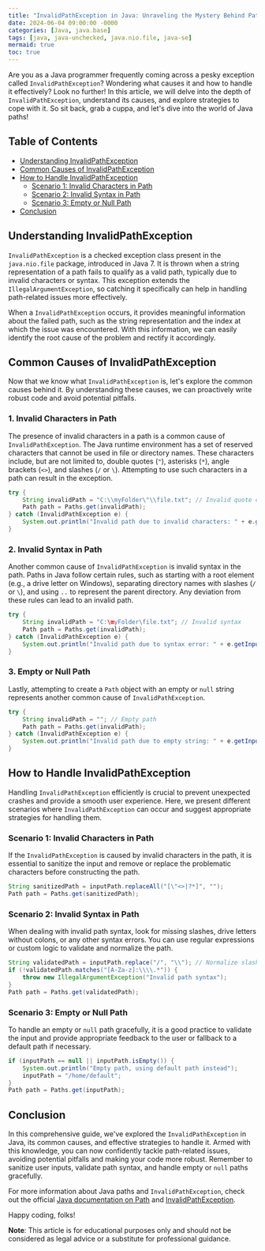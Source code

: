 ```yaml
---
title: "InvalidPathException in Java: Unraveling the Mystery Behind Path Issues"
date: 2024-06-04 09:00:00 -0000
categories: [Java, java.base]
tags: [java, java-unchecked, java.nio.file, java-se]
mermaid: true
toc: true
---
```



Are you as a Java programmer frequently coming across a pesky exception called `InvalidPathException`? Wondering what causes it and how to handle it effectively? Look no further! In this article, we will delve into the depth of `InvalidPathException`, understand its causes, and explore strategies to cope with it. So sit back, grab a cuppa, and let's dive into the world of Java paths!

## Table of Contents
- [Understanding InvalidPathException](#understanding-invalidpathexception)
- [Common Causes of InvalidPathException](#common-causes-of-invalidpathexception)
- [How to Handle InvalidPathException](#how-to-handle-invalidpathexception)
  - [Scenario 1: Invalid Characters in Path](#scenario-1-invalid-characters-in-path)
  - [Scenario 2: Invalid Syntax in Path](#scenario-2-invalid-syntax-in-path)
  - [Scenario 3: Empty or Null Path](#scenario-3-empty-or-null-path)
- [Conclusion](#conclusion)

## Understanding InvalidPathException
`InvalidPathException` is a checked exception class present in the `java.nio.file` package, introduced in Java 7. It is thrown when a string representation of a path fails to qualify as a valid path, typically due to invalid characters or syntax. This exception extends the `IllegalArgumentException`, so catching it specifically can help in handling path-related issues more effectively.

When a `InvalidPathException` occurs, it provides meaningful information about the failed path, such as the string representation and the index at which the issue was encountered. With this information, we can easily identify the root cause of the problem and rectify it accordingly.

## Common Causes of InvalidPathException
Now that we know what `InvalidPathException` is, let's explore the common causes behind it. By understanding these causes, we can proactively write robust code and avoid potential pitfalls.

### 1. Invalid Characters in Path
The presence of invalid characters in a path is a common cause of `InvalidPathException`. The Java runtime environment has a set of reserved characters that cannot be used in file or directory names. These characters include, but are not limited to, double quotes (`"`), asterisks (`*`), angle brackets (`<>`), and slashes (`/` or `\`). Attempting to use such characters in a path can result in the exception.

```java
try {
    String invalidPath = "C:\\myFolder\"\\file.txt"; // Invalid quote character
    Path path = Paths.get(invalidPath);
} catch (InvalidPathException e) {
    System.out.println("Invalid path due to invalid characters: " + e.getInput());
}
```

### 2. Invalid Syntax in Path
Another common cause of `InvalidPathException` is invalid syntax in the path. Paths in Java follow certain rules, such as starting with a root element (e.g., a drive letter on Windows), separating directory names with slashes (`/` or `\`), and using `..` to represent the parent directory. Any deviation from these rules can lead to an invalid path.

```java
try {
    String invalidPath = "C:\myFolder\file.txt"; // Invalid syntax
    Path path = Paths.get(invalidPath);
} catch (InvalidPathException e) {
    System.out.println("Invalid path due to syntax error: " + e.getInput());
}
```

### 3. Empty or Null Path
Lastly, attempting to create a `Path` object with an empty or `null` string represents another common cause of `InvalidPathException`.

```java
try {
    String invalidPath = ""; // Empty path
    Path path = Paths.get(invalidPath);
} catch (InvalidPathException e) {
    System.out.println("Invalid path due to empty string: " + e.getInput());
}
```

## How to Handle InvalidPathException
Handling `InvalidPathException` efficiently is crucial to prevent unexpected crashes and provide a smooth user experience. Here, we present different scenarios where `InvalidPathException` can occur and suggest appropriate strategies for handling them.

### Scenario 1: Invalid Characters in Path
If the `InvalidPathException` is caused by invalid characters in the path, it is essential to sanitize the input and remove or replace the problematic characters before constructing the path.

```java
String sanitizedPath = inputPath.replaceAll("[\"<>|?*]", "");
Path path = Paths.get(sanitizedPath);
```

### Scenario 2: Invalid Syntax in Path
When dealing with invalid path syntax, look for missing slashes, drive letters without colons, or any other syntax errors. You can use regular expressions or custom logic to validate and normalize the path.

```java
String validatedPath = inputPath.replace("/", "\\"); // Normalize slashes
if (!validatedPath.matches("[A-Za-z]:\\\\.*")) {
    throw new IllegalArgumentException("Invalid path syntax");
}
Path path = Paths.get(validatedPath);
```

### Scenario 3: Empty or Null Path
To handle an empty or `null` path gracefully, it is a good practice to validate the input and provide appropriate feedback to the user or fallback to a default path if necessary.

```java
if (inputPath == null || inputPath.isEmpty()) {
    System.out.println("Empty path, using default path instead");
    inputPath = "/home/default";
}
Path path = Paths.get(inputPath);
```

## Conclusion
In this comprehensive guide, we've explored the `InvalidPathException` in Java, its common causes, and effective strategies to handle it. Armed with this knowledge, you can now confidently tackle path-related issues, avoiding potential pitfalls and making your code more robust. Remember to sanitize user inputs, validate path syntax, and handle empty or `null` paths gracefully.

For more information about Java paths and `InvalidPathException`, check out the official [Java documentation on Path](https://docs.oracle.com/en/java/javase/17/docs/api/java.base/java/nio/file/Path.html) and [InvalidPathException](https://docs.oracle.com/en/java/javase/17/docs/api/java.base/java/nio/file/InvalidPathException.html).

Happy coding, folks!

**Note**: This article is for educational purposes only and should not be considered as legal advice or a substitute for professional guidance.